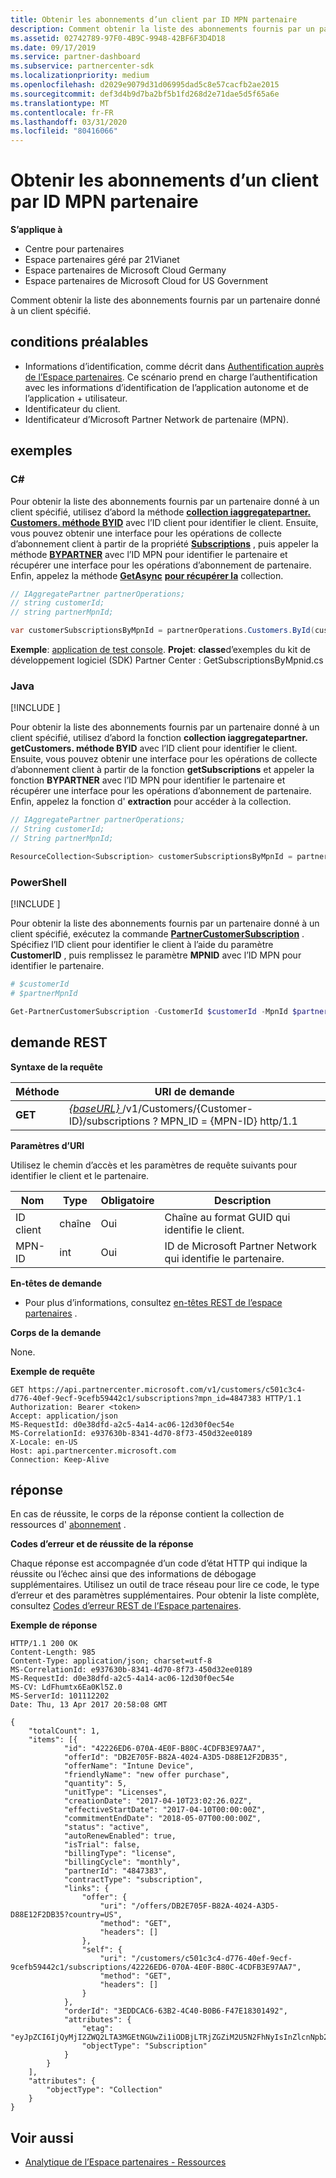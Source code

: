 ```yaml
---
title: Obtenir les abonnements d’un client par ID MPN partenaire
description: Comment obtenir la liste des abonnements fournis par un partenaire donné à un client spécifié.
ms.assetid: 02742789-97F0-4B9C-9948-42BF6F3D4D18
ms.date: 09/17/2019
ms.service: partner-dashboard
ms.subservice: partnercenter-sdk
ms.localizationpriority: medium
ms.openlocfilehash: d2029e9079d31d06995dad5c8e57cacfb2ae2015
ms.sourcegitcommit: def3d4b9d7ba2bf5b1fd268d2e71dae5d5f65a6e
ms.translationtype: MT
ms.contentlocale: fr-FR
ms.lasthandoff: 03/31/2020
ms.locfileid: "80416066"
---
```

# <a name="get-a-customers-subscriptions-by-partner-mpn-id"></a>Obtenir les abonnements d’un client par ID MPN partenaire

**S’applique à**

- Centre pour partenaires
- Espace partenaires géré par 21Vianet
- Espace partenaires de Microsoft Cloud Germany
- Espace partenaires de Microsoft Cloud for US Government

Comment obtenir la liste des abonnements fournis par un partenaire donné à un client spécifié.

## <a name="span-idprerequisitesspan-idprerequisitesspan-idprerequisitesprerequisites"></a><span id="Prerequisites"/><span id="prerequisites"/><span id="PREREQUISITES"/>conditions préalables


- Informations d’identification, comme décrit dans [Authentification auprès de l’Espace partenaires](partner-center-authentication.md). Ce scénario prend en charge l’authentification avec les informations d’identification de l’application autonome et de l’application + utilisateur.
- Identificateur du client.
- Identificateur d’Microsoft Partner Network de partenaire (MPN).

## <a name="span-idexamplesspan-idexamplesspan-idexamplesexamples"></a><span id="Examples"/><span id="examples"><span id="EXAMPLES"/>exemples

### <a name="c"></a>C#

Pour obtenir la liste des abonnements fournis par un partenaire donné à un client spécifié, utilisez d’abord la méthode [**collection iaggregatepartner. Customers. méthode BYID**](https://docs.microsoft.com/dotnet/api/microsoft.store.partnercenter.customers.icustomercollection.byid) avec l’ID client pour identifier le client. Ensuite, vous pouvez obtenir une interface pour les opérations de collecte d’abonnement client à partir de la propriété [**Subscriptions**](https://docs.microsoft.com/dotnet/api/microsoft.store.partnercenter.customers.icustomer.subscriptions) , puis appeler la méthode [**BYPARTNER**](https://docs.microsoft.com/dotnet/api/microsoft.store.partnercenter.subscriptions.isubscriptioncollection.bypartner) avec l’ID MPN pour identifier le partenaire et récupérer une interface pour les opérations d’abonnement de partenaire. Enfin, appelez la méthode [**GetAsync**](https://docs.microsoft.com/dotnet/api/microsoft.store.partnercenter.genericoperations.ientireentitycollectionretrievaloperations-2.getasync) [**pour récupérer la**](https://docs.microsoft.com/dotnet/api/microsoft.store.partnercenter.genericoperations.ientireentitycollectionretrievaloperations-2.get) collection.

```csharp
// IAggregatePartner partnerOperations;
// string customerId;
// string partnerMpnId;

var customerSubscriptionsByMpnId = partnerOperations.Customers.ById(customerId).Subscriptions.ByPartner(partnerMpnId).Get();
```

**Exemple**: [application de test console](console-test-app.md). **Projet**: **classe**d’exemples du kit de développement logiciel (SDK) Partner Center : GetSubscriptionsByMpnid.cs

### <a name="java"></a>Java

[!INCLUDE [<Partner Center Java SDK support details>](<../includes/java-sdk-support.md>)]

Pour obtenir la liste des abonnements fournis par un partenaire donné à un client spécifié, utilisez d’abord la fonction **collection iaggregatepartner. getCustomers. méthode BYID** avec l’ID client pour identifier le client. Ensuite, vous pouvez obtenir une interface pour les opérations de collecte d’abonnement client à partir de la fonction **getSubscriptions** et appeler la fonction **BYPARTNER** avec l’ID MPN pour identifier le partenaire et récupérer une interface pour les opérations d’abonnement de partenaire. Enfin, appelez la fonction d' **extraction** pour accéder à la collection.

```java
// IAggregatePartner partnerOperations;
// String customerId;
// String partnerMpnId;

ResourceCollection<Subscription> customerSubscriptionsByMpnId = partnerOperations.getCustomers().byId(customerId).getSubscriptions().byPartner(partnerMpnId).get();
```

### <a name="powershell"></a>PowerShell

[!INCLUDE [<Partner Center PowerShell module support details>](<../includes/powershell-module-support.md>)]

Pour obtenir la liste des abonnements fournis par un partenaire donné à un client spécifié, exécutez la commande [**PartnerCustomerSubscription**](https://github.com/Microsoft/Partner-Center-PowerShell/blob/master/docs/help/Get-PartnerCustomerSubscription.md) . Spécifiez l’ID client pour identifier le client à l’aide du paramètre **CustomerID** , puis remplissez le paramètre **MPNID** avec l’ID MPN pour identifier le partenaire.

```powershell
# $customerId
# $partnerMpnId

Get-PartnerCustomerSubscription -CustomerId $customerId -MpnId $partnerMpnId
```

## <a name="span-id_requestspan-id_requestspan-id_request-rest-request"></a><span id="_Request"/><span id="_request"/><span id="_REQUEST"/> demande REST

**Syntaxe de la requête**

| Méthode  | URI de demande |
|---------|----------------------------------------------------------------------------------------------------------------|
| **GET** | [ *{baseURL}* ](partner-center-rest-urls.md)/v1/Customers/{Customer-ID}/subscriptions ? MPN\_ID = {MPN-ID} http/1.1 |

**Paramètres d’URI**

Utilisez le chemin d’accès et les paramètres de requête suivants pour identifier le client et le partenaire.

| Nom        | Type   | Obligatoire | Description                                                 |
|-------------|--------|----------|-------------------------------------------------------------|
| ID client | chaîne | Oui      | Chaîne au format GUID qui identifie le client.       |
| MPN-ID      | int    | Oui      | ID de Microsoft Partner Network qui identifie le partenaire. |

 
**En-têtes de demande**

- Pour plus d’informations, consultez [en-têtes REST de l’espace partenaires](headers.md) .

**Corps de la demande**

None.

**Exemple de requête**

```http
GET https://api.partnercenter.microsoft.com/v1/customers/c501c3c4-d776-40ef-9ecf-9cefb59442c1/subscriptions?mpn_id=4847383 HTTP/1.1
Authorization: Bearer <token>
Accept: application/json
MS-RequestId: d0e38dfd-a2c5-4a14-ac06-12d30f0ec54e
MS-CorrelationId: e937630b-8341-4d70-8f73-450d32ee0189
X-Locale: en-US
Host: api.partnercenter.microsoft.com
Connection: Keep-Alive
```

## <a name="span-idresponsespan-idresponsespan-idresponseresponse"></a><span id="Response"/><span id="response"/><span id="RESPONSE"/>réponse

En cas de réussite, le corps de la réponse contient la collection de ressources d' [abonnement](subscription-resources.md) .

**Codes d’erreur et de réussite de la réponse**

Chaque réponse est accompagnée d’un code d’état HTTP qui indique la réussite ou l’échec ainsi que des informations de débogage supplémentaires. Utilisez un outil de trace réseau pour lire ce code, le type d’erreur et des paramètres supplémentaires. Pour obtenir la liste complète, consultez [Codes d’erreur REST de l’Espace partenaires](error-codes.md).

**Exemple de réponse**

```http
HTTP/1.1 200 OK
Content-Length: 985
Content-Type: application/json; charset=utf-8
MS-CorrelationId: e937630b-8341-4d70-8f73-450d32ee0189
MS-RequestId: d0e38dfd-a2c5-4a14-ac06-12d30f0ec54e
MS-CV: LdFhumtx6Ea0Kl5Z.0
MS-ServerId: 101112202
Date: Thu, 13 Apr 2017 20:58:08 GMT

{
    "totalCount": 1,
    "items": [{
            "id": "42226ED6-070A-4E0F-B80C-4CDFB3E97AA7",
            "offerId": "DB2E705F-B82A-4024-A3D5-D88E12F2DB35",
            "offerName": "Intune Device",
            "friendlyName": "new offer purchase",
            "quantity": 5,
            "unitType": "Licenses",
            "creationDate": "2017-04-10T23:02:26.02Z",
            "effectiveStartDate": "2017-04-10T00:00:00Z",
            "commitmentEndDate": "2018-05-07T00:00:00Z",
            "status": "active",
            "autoRenewEnabled": true,
            "isTrial": false,
            "billingType": "license",
            "billingCycle": "monthly",
            "partnerId": "4847383",
            "contractType": "subscription",
            "links": {
                "offer": {
                    "uri": "/offers/DB2E705F-B82A-4024-A3D5-D88E12F2DB35?country=US",
                    "method": "GET",
                    "headers": []
                },
                "self": {
                    "uri": "/customers/c501c3c4-d776-40ef-9ecf-9cefb59442c1/subscriptions/42226ED6-070A-4E0F-B80C-4CDFB3E97AA7",
                    "method": "GET",
                    "headers": []
                }
            },
            "orderId": "3EDDCAC6-63B2-4C40-B0B6-F47E18301492",
            "attributes": {
                "etag": "eyJpZCI6IjQyMjI2ZWQ2LTA3MGEtNGUwZi1iODBjLTRjZGZiM2U5N2FhNyIsInZlcnNpb24iOjF9",
                "objectType": "Subscription"
            }
        }
    ],
    "attributes": {
        "objectType": "Collection"
    }
}
```

## <a name="span-idsee_alsospan-idsee_alsospan-idsee_alsosee-also"></a><span id="See_Also"/><span id="see_also"/><span id="SEE_ALSO"/>Voir aussi
 - [Analytique de l’Espace partenaires - Ressources](partner-center-analytics-resources.md)